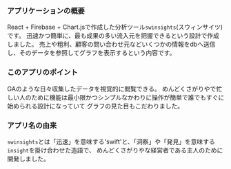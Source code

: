 ### アプリケーションの概要 
React + Firebase + Chart.jsで作成した分析ツール`swinsights`(スウィンサイツ)です。
迅速かつ簡単に、最も成果の多い流入元を把握できるという設計で作成しました。
売上や粗利、顧客の問い合わせ元などいくつかの情報をdbへ送信し、そのデータを参照してグラフを表示するという内容です。

### このアプリのポイント
GAのような日々収集したデータを視覚的に閲覧できる。
めんどくさがりやで忙しい人のために機能は最小限かつシンプルなかわりに操作が簡単で誰でもすぐに始められる設計になっていて
グラフの見た目もこだわりました。

### アプリ名の由来
`swinsights`とは「迅速」を意味する'swift'と、「洞察」や「発見」を意味する`insight`を掛け合わせた造語で、
めんどくさがりやな経営者である主人のために開発しました。

